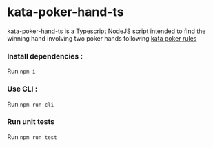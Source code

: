 # kata-poker-hand-ts

kata-poker-hand-ts is a Typescript NodeJS script intended to find the winning hand involving two poker hands following [kata poker rules](https://codingdojo.org/kata/PokerHands/)

### Install dependencies : 

Run `npm i`

### Use CLI : 

Run `npm run cli`

### Run unit tests

Run `npm run test`
